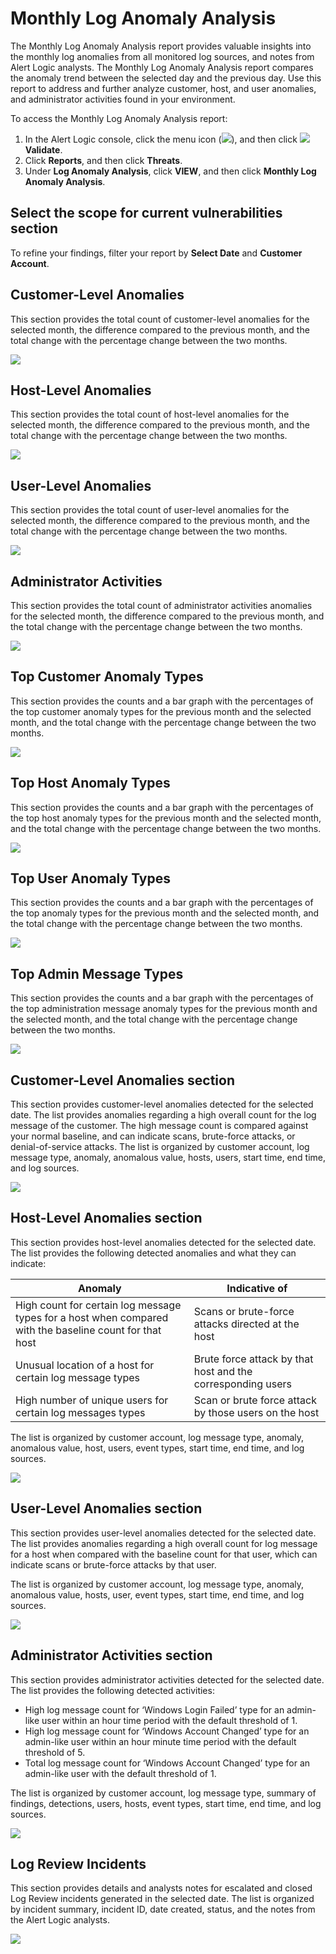 # Monthly Log Anomaly Analysis

The Monthly Log Anomaly Analysis report provides valuable insights into the monthly log anomalies from all monitored log sources, and notes from Alert Logic analysts. The Monthly Log Anomaly Analysis report compares the anomaly trend between the selected day and the previous day. Use this report to address and further analyze  customer, host, and user anomalies, and administrator activities found in your environment.

To access the Monthly Log Anomaly Analysis report:

1. In the Alert Logic console, click the menu icon (![](../../../../Resources/Images/dashboard/menu-icon.png)), and then click ![](../../../../Resources/Images/dashboard/validate-icon.png)**Validate**.
2. Click **Reports**, and then click **Threats**.
3. Under **Log Anomaly Analysis**, click **VIEW**, and then click **Monthly Log Anomaly Analysis**.

## Select the scope for current vulnerabilities section

To refine your findings, filter your report by **Select Date** and **Customer Account**.

## Customer-Level Anomalies

This section provides the total count  of customer-level anomalies for the selected month, the difference compared to the previous month, and the total change with the percentage change between the two months.

![](../../../../Resources/Images/Reports/anomalie-reports/customer-level-anomalies.png)

## Host-Level Anomalies

This section provides the total count  of host-level anomalies for the selected month, the difference  compared to the previous month, and the total change with the percentage change between the two months.

![](../../../../Resources/Images/Reports/anomalie-reports/host-level-anomalies.png)

## User-Level Anomalies

This section provides the total count  of user-level anomalies for the selected month, the difference  compared to the previous month, and the total change with the percentage change between the two months.

![](../../../../Resources/Images/Reports/anomalie-reports/user-level-anomalies.png)

## Administrator Activities

This section provides the total count  of administrator activities anomalies for the selected month, the difference  compared to the previous month, and the total change with the percentage change between the two months.

![](../../../../Resources/Images/Reports/anomalie-reports/administrator-activities.png)

## Top Customer Anomaly Types

This section provides the counts and a bar graph with the percentages of the top customer anomaly types for the previous month and the selected month, and the total change with the percentage change between the two months.

![](../../../../Resources/Images/Reports/anomalie-reports/top-customer-anomaly-types.png)

## Top Host Anomaly Types

This section provides the counts and a bar graph with the percentages of the top host anomaly types for the previous month and the selected month, and the total change with the percentage change between the two months.

![](../../../../Resources/Images/Reports/anomalie-reports/top-host-anomaly-types.png)

## Top User Anomaly Types

This section provides the counts and a bar graph with the percentages of the top anomaly types for the previous month and the selected month, and the total change with the percentage change between the two months.

![](../../../../Resources/Images/Reports/anomalie-reports/top-user-anomaly-types.png)

## Top Admin Message Types

This section provides the counts and a bar graph with the percentages of the top administration message anomaly types for the previous month and the selected month, and the total change with the percentage change between the two months.

![](../../../../Resources/Images/Reports/anomalie-reports/top-admin-message-types.png)

## Customer-Level Anomalies section

This section provides customer-level anomalies detected for the selected date. The list provides anomalies regarding a high overall count for the log message of the customer. The high message count is compared against your normal baseline, and can indicate scans, brute-force attacks, or denial-of-service attacks. The list is organized by customer account, log message type, anomaly, anomalous value, hosts, users, start time, end time, and log sources.

![](../../../../Resources/Images/Reports/anomalie-reports/customer-level-anomalies-list.png)

## Host-Level Anomalies section

This section provides host-level anomalies detected for the selected date. The list provides the following detected anomalies and what they can indicate:

| Anomaly | Indicative of  |
|---|---|
| High count  for certain log message types   for a host when compared with the baseline count for that host | Scans or brute-force attacks directed at the host |
| Unusual location of a host for certain log message types | Brute force attack by that host and the corresponding users |
| High number of unique users for certain log messages types | Scan or brute force attack by those users on the host |

The list is organized by customer account, log message type, anomaly, anomalous value, host, users, event types, start time, end time, and log sources.

![](../../../../Resources/Images/Reports/anomalie-reports/host-level-anomalies-list.png)

## User-Level Anomalies section

This section provides user-level anomalies detected for the selected date. The list provides anomalies regarding a high overall count for log message   for a host when compared with the baseline count for that user, which can indicate scans or brute-force attacks by that user.

The list is organized by customer account, log message type, anomaly, anomalous value, hosts, user, event types, start time, end time, and log sources.

![](../../../../Resources/Images/Reports/anomalie-reports/user-level-anomalies-list.png)

## Administrator Activities section

This section provides administrator activities detected for the selected date. The list provides the following detected activities:

* High log message count for ‘Windows Login Failed’ type for an admin-like user within an hour time period with the default threshold of 1.
* High  log message count for ‘Windows Account Changed’ type  for an admin-like user within an hour minute time period with the default threshold of 5.
* Total log message count for ‘Windows Account Changed’ type for an admin-like user with the default threshold of 1.

The list is organized by customer account, log message type, summary of findings, detections, users, hosts, event types, start time, end time, and log sources.

![](../../../../Resources/Images/Reports/anomalie-reports/administrator-activities-list.png)

## Log Review Incidents

This section provides details and analysts notes for escalated and closed Log Review incidents generated in the selected date. The list is organized by incident summary, incident ID, date created, status, and the notes from the Alert Logic analysts.

![](../../../../Resources/Images/Reports/anomalie-reports/log-review-incidents.png)
